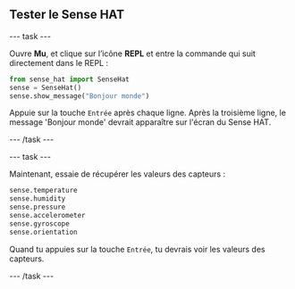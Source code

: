 ## Tester le Sense HAT

\--- task \---

Ouvre **Mu**, et clique sur l’icône **REPL** et entre la commande qui suit directement dans le REPL :

```python
from sense_hat import SenseHat
sense = SenseHat()
sense.show_message("Bonjour monde")
```

Appuie sur la touche `Entrée` après chaque ligne. Après la troisième ligne, le message 'Bonjour monde' devrait apparaître sur l'écran du Sense HAT.

\--- /task \---

\--- task \---

Maintenant, essaie de récupérer les valeurs des capteurs :

```python
sense.temperature
sense.humidity
sense.pressure
sense.accelerometer
sense.gyroscope
sense.orientation
```

Quand tu appuies sur la touche `Entrée`, tu devrais voir les valeurs des capteurs.

\--- /task \---